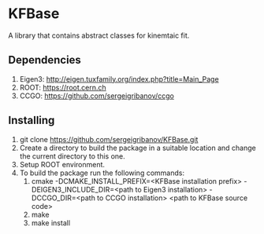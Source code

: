 # KFBase

A library that contains abstract classes for kinemtaic fit.

## Dependencies

1. Eigen3: http://eigen.tuxfamily.org/index.php?title=Main_Page
2. ROOT: https://root.cern.ch
3. CCGO: https://github.com/sergeigribanov/ccgo

## Installing

1. git clone https://github.com/sergeigribanov/KFBase.git
2. Create a directory to build the package in a suitable location and change the current directory to this one.
3. Setup ROOT environment.
4. To build the package run the following commands: 
    1. cmake -DCMAKE_INSTALL_PREFIX=\<KFBase installation prefix\> -DEIGEN3_INCLUDE_DIR=\<path to Eigen3 installation\> -DCCGO_DIR=\<path to CCGO installation\> \<path to KFBase source code\>
    2. make
    3. make install
